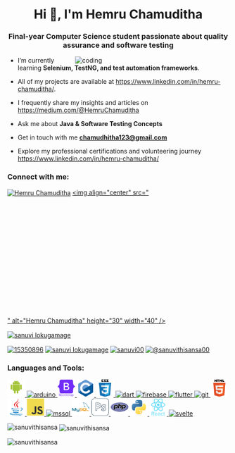 
<h1 align="center">Hi 👋, I'm Hemru Chamuditha</h1>
<h3 align="center">Final-year Computer Science student passionate about quality assurance and software testing</h3>
<img align="right" alt="coding" width="350" src="https://cdn.pixabay.com/animation/2024/09/09/14/14/14-14-48-336_512.gif">


- I’m currently learning **Selenium, TestNG, and test automation frameworks**.

- All of my projects are available at https://www.linkedin.com/in/hemru-chamuditha/.

- I frequently share my insights and articles on https://medium.com/@HemruChamuditha

- Ask me about **Java & Software Testing Concepts**

- Get in touch with me **chamudhitha123@gmail.com**

- Explore my professional certifications and volunteering journey https://www.linkedin.com/in/hemru-chamuditha/

<h3 align="left">Connect with me:</h3>
<p align="left">
  
<a href="https://www.linkedin.com/in/hemru-chamuditha/" target="blank"><img align="center" src="https://raw.githubusercontent.com/rahuldkjain/github-profile-readme-generator/master/src/images/icons/Social/linked-in-alt.svg" alt="Hemru Chamuditha" height="30" width="40" /></a>
<a href="https://medium.com/@HemruChamuditha" target="blank"><img align="center" src="<svg xmlns="http://www.w3.org/2000/svg" xmlns:xlink="http://www.w3.org/1999/xlink" version="1.1" width="256" height="256" viewBox="0 0 256 256" xml:space="preserve">

<defs>
</defs>
<g style="stroke: none; stroke-width: 0; stroke-dasharray: none; stroke-linecap: butt; stroke-linejoin: miter; stroke-miterlimit: 10; fill: none; fill-rule: nonzero; opacity: 1;" transform="translate(1.4065934065934016 1.4065934065934016) scale(2.81 2.81)" >
	<path d="M 45 0 C 20.147 0 0 20.147 0 45 c 0 24.853 20.147 45 45 45 s 45 -20.147 45 -45 C 90 20.147 69.853 0 45 0 z M 70 25.993 l -3.992 3.827 c -0.344 0.262 -0.515 0.693 -0.444 1.12 v 28.12 c -0.071 0.427 0.099 0.858 0.444 1.12 l 3.898 3.827 v 0.84 H 50.299 v -0.84 l 4.038 -3.92 c 0.397 -0.397 0.397 -0.513 0.397 -1.12 V 36.237 L 43.506 64.754 h -1.517 L 28.917 36.237 V 55.35 c -0.109 0.804 0.158 1.612 0.724 2.194 l 5.252 6.371 v 0.84 H 20 v -0.84 l 5.252 -6.371 c 0.562 -0.582 0.813 -1.396 0.677 -2.194 V 33.25 c 0.062 -0.614 -0.172 -1.22 -0.63 -1.633 l -4.669 -5.624 v -0.84 h 14.496 l 11.204 24.573 l 9.851 -24.573 H 70 V 25.993 z" style="stroke: none; stroke-width: 1; stroke-dasharray: none; stroke-linecap: butt; stroke-linejoin: miter; stroke-miterlimit: 10; fill: rgb(29,29,27); fill-rule: nonzero; opacity: 1;" transform=" matrix(1 0 0 1 0 0) " stroke-linecap="round" />
</g>
</svg>" alt="Hemru Chamuditha" height="30" width="40" /></a>

<a href="https://twitter.com/sanuvi lokugamage" target="blank"><img align="center" src="https://raw.githubusercontent.com/rahuldkjain/github-profile-readme-generator/master/src/images/icons/Social/twitter.svg" alt="sanuvi lokugamage" height="30" width="40" /></a>

<a href="https://stackoverflow.com/users/15350896" target="blank"><img align="center" src="https://raw.githubusercontent.com/rahuldkjain/github-profile-readme-generator/master/src/images/icons/Social/stack-overflow.svg" alt="15350896" height="30" width="40" /></a>
<a href="https://fb.com/sanuvi lokugamage" target="blank"><img align="center" src="https://raw.githubusercontent.com/rahuldkjain/github-profile-readme-generator/master/src/images/icons/Social/facebook.svg" alt="sanuvi lokugamage" height="30" width="40" /></a>
<a href="https://instagram.com/sanuvi00" target="blank"><img align="center" src="https://raw.githubusercontent.com/rahuldkjain/github-profile-readme-generator/master/src/images/icons/Social/instagram.svg" alt="sanuvi00" height="30" width="40" /></a>
<a href="https://www.hackerrank.com/@sanuvithisansa00" target="blank"><img align="center" src="https://raw.githubusercontent.com/rahuldkjain/github-profile-readme-generator/master/src/images/icons/Social/hackerrank.svg" alt="@sanuvithisansa00" height="30" width="40" /></a>
</p>

<h3 align="left">Languages and Tools:</h3>
<p align="left"> <a href="https://developer.android.com" target="_blank" rel="noreferrer"> <img src="https://raw.githubusercontent.com/devicons/devicon/master/icons/android/android-original-wordmark.svg" alt="android" width="40" height="40"/> </a> <a href="https://www.arduino.cc/" target="_blank" rel="noreferrer"> <img src="https://cdn.worldvectorlogo.com/logos/arduino-1.svg" alt="arduino" width="40" height="40"/> </a> <a href="https://getbootstrap.com" target="_blank" rel="noreferrer"> <img src="https://raw.githubusercontent.com/devicons/devicon/master/icons/bootstrap/bootstrap-plain-wordmark.svg" alt="bootstrap" width="40" height="40"/> </a> <a href="https://www.cprogramming.com/" target="_blank" rel="noreferrer"> <img src="https://raw.githubusercontent.com/devicons/devicon/master/icons/c/c-original.svg" alt="c" width="40" height="40"/> </a> <a href="https://www.w3schools.com/css/" target="_blank" rel="noreferrer"> <img src="https://raw.githubusercontent.com/devicons/devicon/master/icons/css3/css3-original-wordmark.svg" alt="css3" width="40" height="40"/> </a> <a href="https://dart.dev" target="_blank" rel="noreferrer"> <img src="https://www.vectorlogo.zone/logos/dartlang/dartlang-icon.svg" alt="dart" width="40" height="40"/> </a> <a href="https://firebase.google.com/" target="_blank" rel="noreferrer"> <img src="https://www.vectorlogo.zone/logos/firebase/firebase-icon.svg" alt="firebase" width="40" height="40"/> </a> <a href="https://flutter.dev" target="_blank" rel="noreferrer"> <img src="https://www.vectorlogo.zone/logos/flutterio/flutterio-icon.svg" alt="flutter" width="40" height="40"/> </a> <a href="https://git-scm.com/" target="_blank" rel="noreferrer"> <img src="https://www.vectorlogo.zone/logos/git-scm/git-scm-icon.svg" alt="git" width="40" height="40"/> </a> <a href="https://www.w3.org/html/" target="_blank" rel="noreferrer"> <img src="https://raw.githubusercontent.com/devicons/devicon/master/icons/html5/html5-original-wordmark.svg" alt="html5" width="40" height="40"/> </a> <a href="https://www.java.com" target="_blank" rel="noreferrer"> <img src="https://raw.githubusercontent.com/devicons/devicon/master/icons/java/java-original.svg" alt="java" width="40" height="40"/> </a> <a href="https://developer.mozilla.org/en-US/docs/Web/JavaScript" target="_blank" rel="noreferrer"> <img src="https://raw.githubusercontent.com/devicons/devicon/master/icons/javascript/javascript-original.svg" alt="javascript" width="40" height="40"/> </a> <a href="https://www.microsoft.com/en-us/sql-server" target="_blank" rel="noreferrer"> <img src="https://www.svgrepo.com/show/303229/microsoft-sql-server-logo.svg" alt="mssql" width="40" height="40"/> </a> <a href="https://www.mysql.com/" target="_blank" rel="noreferrer"> <img src="https://raw.githubusercontent.com/devicons/devicon/master/icons/mysql/mysql-original-wordmark.svg" alt="mysql" width="40" height="40"/> </a> <a href="https://www.photoshop.com/en" target="_blank" rel="noreferrer"> <img src="https://raw.githubusercontent.com/devicons/devicon/master/icons/photoshop/photoshop-line.svg" alt="photoshop" width="40" height="40"/> </a> <a href="https://www.php.net" target="_blank" rel="noreferrer"> <img src="https://raw.githubusercontent.com/devicons/devicon/master/icons/php/php-original.svg" alt="php" width="40" height="40"/> </a> <a href="https://www.python.org" target="_blank" rel="noreferrer"> <img src="https://raw.githubusercontent.com/devicons/devicon/master/icons/python/python-original.svg" alt="python" width="40" height="40"/> </a> <a href="https://reactjs.org/" target="_blank" rel="noreferrer"> <img src="https://raw.githubusercontent.com/devicons/devicon/master/icons/react/react-original-wordmark.svg" alt="react" width="40" height="40"/> </a> <a href="https://svelte.dev" target="_blank" rel="noreferrer"> <img src="https://upload.wikimedia.org/wikipedia/commons/1/1b/Svelte_Logo.svg" alt="svelte" width="40" height="40"/> </a> </p>

<p><img align="left" src="https://github-readme-stats.vercel.app/api/top-langs?username=sanuvithisansa&show_icons=true&locale=en&layout=compact" alt="sanuvithisansa" /></p>

<p>&nbsp;<img align="center" src="https://github-readme-stats.vercel.app/api?username=sanuvithisansa&show_icons=true&locale=en" alt="sanuvithisansa" /></p>

<p><img align="center" src="https://github-readme-streak-stats.herokuapp.com/?user=sanuvithisansa&" alt="sanuvithisansa" /></p>

